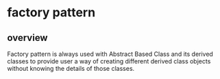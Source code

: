 # factory pattern

## overview

Factory pattern is always used with Abstract Based Class and its derived
classes to provide user a way of creating different derived class objects
without knowing the details of those classes.